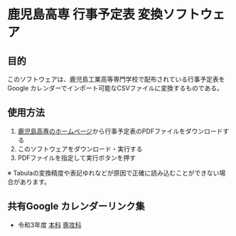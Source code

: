 # 鹿児島高専 行事予定表 変換ソフトウェア

## 目的
このソフトウェアは、鹿児島工業高等専門学校で配布されている行事予定表をGoogle カレンダーでインポート可能なCSVファイルに変換するものである。

## 使用方法
1.  [鹿児島高専のホームページ](https://www.kagoshima-ct.ac.jp/student/schedule/)から行事予定表のPDFファイルをダウンロードする
2.  このソフトウェアをダウンロード・実行する
3.  PDFファイルを指定して実行ボタンを押す

※ Tabulaの変換精度や表記ゆれなどが原因で正確に読み込むことができない場合があります。

## 共有Google カレンダーリンク集
- 令和3年度 [本科](https://calendar.google.com/calendar/embed?src=fg0adt6g7oa3akemm3h0f3bctg%40group.calendar.google.com&ctz=Asia%2FTokyo) [専攻科](https://calendar.google.com/calendar/embed?src=ap87on6b0lc98ubkj60558t7n8%40group.calendar.google.com&ctz=Asia%2FTokyo)
